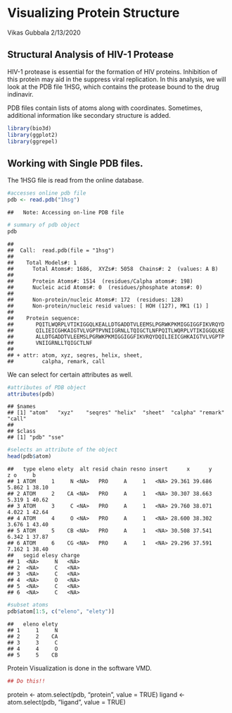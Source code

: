 Visualizing Protein Structure
================
Vikas Gubbala
2/13/2020

## Structural Analysis of HIV-1 Protease

HIV-1 protease is essential for the formation of HIV proteins.
Inhibition of this protein may aid in the suppress viral replication. In
this analysis, we will look at the PDB file 1HSG, which contains the
protease bound to the drug indinavir.

PDB files contain lists of atoms along with coordinates. Sometimes,
additional information like secondary structure is added.

``` r
library(bio3d)
library(ggplot2)
library(ggrepel)
```

## Working with Single PDB files.

The 1HSG file is read from the online database.

``` r
#accesses online pdb file
pdb <- read.pdb("1hsg")
```

    ##   Note: Accessing on-line PDB file

``` r
# summary of pdb object
pdb 
```

    ## 
    ##  Call:  read.pdb(file = "1hsg")
    ## 
    ##    Total Models#: 1
    ##      Total Atoms#: 1686,  XYZs#: 5058  Chains#: 2  (values: A B)
    ## 
    ##      Protein Atoms#: 1514  (residues/Calpha atoms#: 198)
    ##      Nucleic acid Atoms#: 0  (residues/phosphate atoms#: 0)
    ## 
    ##      Non-protein/nucleic Atoms#: 172  (residues: 128)
    ##      Non-protein/nucleic resid values: [ HOH (127), MK1 (1) ]
    ## 
    ##    Protein sequence:
    ##       PQITLWQRPLVTIKIGGQLKEALLDTGADDTVLEEMSLPGRWKPKMIGGIGGFIKVRQYD
    ##       QILIEICGHKAIGTVLVGPTPVNIIGRNLLTQIGCTLNFPQITLWQRPLVTIKIGGQLKE
    ##       ALLDTGADDTVLEEMSLPGRWKPKMIGGIGGFIKVRQYDQILIEICGHKAIGTVLVGPTP
    ##       VNIIGRNLLTQIGCTLNF
    ## 
    ## + attr: atom, xyz, seqres, helix, sheet,
    ##         calpha, remark, call

We can select for certain attributes as well.

``` r
#attributes of PDB object
attributes(pdb) 
```

    ## $names
    ## [1] "atom"   "xyz"    "seqres" "helix"  "sheet"  "calpha" "remark" "call"  
    ## 
    ## $class
    ## [1] "pdb" "sse"

``` r
#selects an attribute of the object
head(pdb$atom) 
```

    ##   type eleno elety  alt resid chain resno insert      x      y     z o     b
    ## 1 ATOM     1     N <NA>   PRO     A     1   <NA> 29.361 39.686 5.862 1 38.10
    ## 2 ATOM     2    CA <NA>   PRO     A     1   <NA> 30.307 38.663 5.319 1 40.62
    ## 3 ATOM     3     C <NA>   PRO     A     1   <NA> 29.760 38.071 4.022 1 42.64
    ## 4 ATOM     4     O <NA>   PRO     A     1   <NA> 28.600 38.302 3.676 1 43.40
    ## 5 ATOM     5    CB <NA>   PRO     A     1   <NA> 30.508 37.541 6.342 1 37.87
    ## 6 ATOM     6    CG <NA>   PRO     A     1   <NA> 29.296 37.591 7.162 1 38.40
    ##   segid elesy charge
    ## 1  <NA>     N   <NA>
    ## 2  <NA>     C   <NA>
    ## 3  <NA>     C   <NA>
    ## 4  <NA>     O   <NA>
    ## 5  <NA>     C   <NA>
    ## 6  <NA>     C   <NA>

``` r
#subset atoms
pdb$atom[1:5, c("eleno", "elety")]
```

    ##   eleno elety
    ## 1     1     N
    ## 2     2    CA
    ## 3     3     C
    ## 4     4     O
    ## 5     5    CB

Protein Visualization is done in the software VMD.

``` r
## Do this!!
```

protein \<- atom.select(pdb, “protein”, value = TRUE) ligand \<-
atom.select(pdb, “ligand”, value = TRUE)
